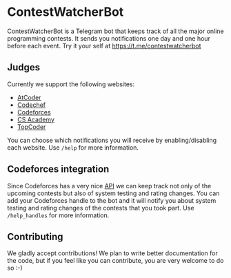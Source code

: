 # ContestWatcherBot
ContestWatcherBot is a Telegram bot that keeps track of all the major online programming contests. It sends you notifications one day and one hour before each event. Try it your self at https://t.me/contestwatcherbot

## Judges
Currently we support the following websites:
- [AtCoder](https://atcoder.jp/)
- [Codechef](https://www.codechef.com/)
- [Codeforces](http://codeforces.com/)
- [CS Academy](https://csacademy.com/)
- [TopCoder](https://www.topcoder.com)

You can choose which notifications you will receive by enabling/disabling each website. Use `/help` for more information.

## Codeforces integration

Since Codeforces has a very nice [API](http://codeforces.com/api/help) we can keep track not only of the upcoming contests but also of system testing and rating changes. You can add your Codeforces handle to the bot and it will notify you about system testing and rating changes of the contests that you took part. Use `/help_handles` for more information.

## Contributing

We gladly accept contributions! We plan to write better documentation for the code, but if you feel like you can contribute, you are very welcome to do so :-)

